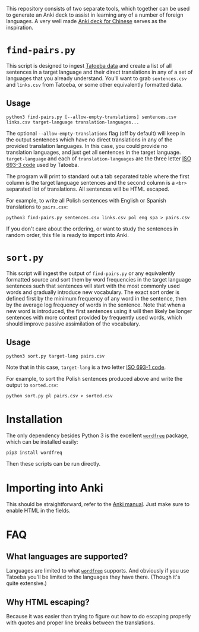 This repository consists of two separate tools, which together can be used to generate an Anki deck to assist in learning any of a number of foreign languages.
A very well made [Anki deck for Chinese](https://ankiweb.net/shared/info/2003820603) serves as the inspiration.

# `find-pairs.py`

This script is designed to ingest [Tatoeba data](https://tatoeba.org/eng/downloads) and create a list of all sentences in a target language and their direct translations in any of a set of languages that you already understand.
You'll want to grab `sentences.csv` and `links.csv` from Tatoeba, or some other equivalently formatted data.

## Usage

    python3 find-pairs.py [--allow-empty-translations] sentences.csv links.csv target-language translation-languages...

The optional `--allow-empty-translations` flag (off by default) will keep in the output sentences which have no direct translations in any of the provided translation languages.
In this case, you could provide no translation languages, and just get all sentences in the target language.
`target-language` and each of `translation-languages` are the three letter [ISO 693-3 code](https://en.wikipedia.org/wiki/List_of_ISO_639-3_codes) used by Tatoeba.

The program will print to standard out a tab separated table where the first column is the target language sentences and the second column is a `<br>` separated list of translations. All sentences will be HTML escaped.

For example, to write all Polish sentences with English or Spanish translations to `pairs.csv`:

    python3 find-pairs.py sentences.csv links.csv pol eng spa > pairs.csv

If you don't care about the ordering, or want to study the sentences in random order, this file is ready to import into Anki.

# `sort.py`

This script will ingest the output of `find-pairs.py` or any equivalently formatted source and sort them by word frequencies in the target language sentences such that sentences will start with the most commonly used words and gradually introduce new vocabulary.
The exact sort order is defined first by the minimum frequency of any word in the sentence, then by the average log frequency of words in the sentence.
Note that when a new word is introduced, the first sentences using it will then likely be longer sentences with more context provided by frequently used words, which should improve passive assimilation of the vocabulary.

## Usage

    python3 sort.py target-lang pairs.csv

Note that in this case, `target-lang` is a two letter [ISO 693-1 code](https://en.wikipedia.org/wiki/ISO_639-1).

For example, to sort the Polish sentences produced above and write the output to `sorted.csv`:

    python sort.py pl pairs.csv > sorted.csv

# Installation

The only dependency besides Python 3 is the excellent [`wordfreq`](https://github.com/LuminosoInsight/wordfreq) package, which can be installed easily:

    pip3 install wordfreq

Then these scripts can be run directly.

# Importing into Anki

This should be straightforward, refer to the [Anki manual](http://ankisrs.net/docs/manual.html#importing).
Just make sure to enable HTML in the fields.

# FAQ

## What languages are supported?

Languages are limited to what [`wordfreq`](https://github.com/LuminosoInsight/wordfreq#sources-and-supported-languages) supports.
And obviously if you use Tatoeba you'll be limited to the languages they have there.
(Though it's quite extensive.)

## Why HTML escaping?

Because it was easier than trying to figure out how to do escaping properly with quotes and proper line breaks between the translations.
